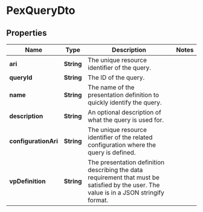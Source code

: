 # PexQueryDto

## Properties

| Name                 | Type       | Description                                                                                                                              | Notes |
| -------------------- | ---------- | ---------------------------------------------------------------------------------------------------------------------------------------- | ----- |
| **ari**              | **String** | The unique resource identifier of the query.                                                                                             |       |
| **queryId**          | **String** | The ID of the query.                                                                                                                     |       |
| **name**             | **String** | The name of the presentation definition to quickly identify the query.                                                                   |       |
| **description**      | **String** | An optional description of what the query is used for.                                                                                   |       |
| **configurationAri** | **String** | The unique resource identifier of the related configuration where the query is defined.                                                  |       |
| **vpDefinition**     | **String** | The presentation definition describing the data requirement that must be satisfied by the user. The value is in a JSON stringify format. |       |
